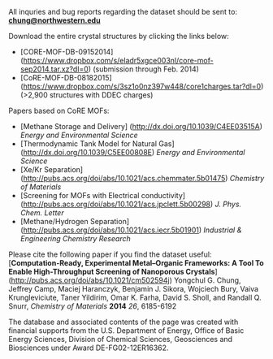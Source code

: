 All inquries and bug reports regarding the dataset should be sent to: **chung@northwestern.edu**

Download the entire crystal structures by clicking the links below:

* [CORE-MOF-DB-09152014] (https://www.dropbox.com/s/eladr5xgce003nl/core-mof-sep2014.tar.xz?dl=0) (submission through Feb. 2014)
* [CoRE-MOF-DB-08182015] (https://www.dropbox.com/s/3sz1o0nz397w448/core1charges.tar?dl=0) (>2,900 structures with DDEC charges)

Papers based on CoRE MOFs:
* [Methane Storage and Delivery] (http://dx.doi.org/10.1039/C4EE03515A) _Energy and Environmental Science_
* [Thermodynamic Tank Model for Natural Gas] (http://dx.doi.org/10.1039/C5EE00808E) _Energy and Environmental Science_
* [Xe/Kr Separation] (http://pubs.acs.org/doi/abs/10.1021/acs.chemmater.5b01475) _Chemistry of Materials_
* [Screening for MOFs with Electrical conductivity] (http://pubs.acs.org/doi/abs/10.1021/acs.jpclett.5b00298) _J. Phys. Chem. Letter_
* [Methane/Hydrogen Separation] (http://pubs.acs.org/doi/abs/10.1021/acs.iecr.5b01901) _Industrial & Engineering Chemistry Research_

Please cite the following paper if you find the dataset useful:
[**Computation-Ready, Experimental Metal–Organic Frameworks: A Tool To Enable High-Throughput Screening of Nanoporous Crystals**] (http://pubs.acs.org/doi/abs/10.1021/cm502594j) Yongchul G. Chung, Jeffrey Camp, Maciej Haranczyk, Benjamin J. Sikora, Wojciech Bury, Vaiva Krungleviciute, Taner Yildirim, Omar K. Farha, David S. Sholl, and Randall Q. Snurr, _Chemistry of Materials_ **2014** _26_, 6185-6192


The database and associated contents of the page was created with financial supports from the U.S. Department of Energy, Office of Basic Energy Sciences, Division of Chemical Sciences, Geosciences and Biosciences under Award DE-FG02-12ER16362.
